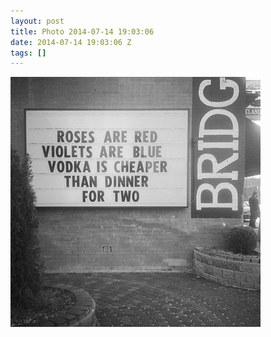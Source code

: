```yaml
---
layout: post
title: Photo 2014-07-14 19:03:06
date: 2014-07-14 19:03:06 Z
tags: []
---
```

![](/media/2014/07/91767413064.jpg)

